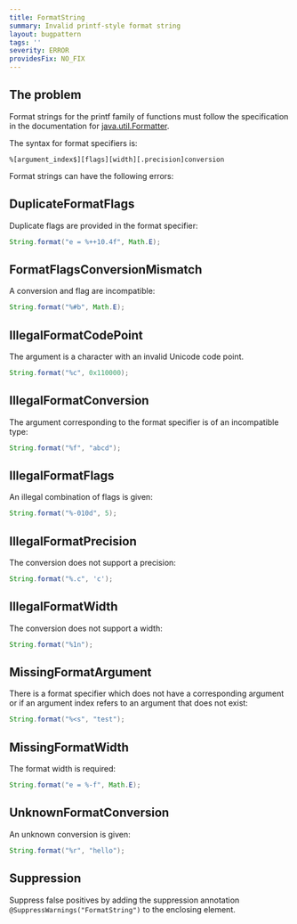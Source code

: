 ```yaml
---
title: FormatString
summary: Invalid printf-style format string
layout: bugpattern
tags: ''
severity: ERROR
providesFix: NO_FIX
---
```


<!--
*** AUTO-GENERATED, DO NOT MODIFY ***
To make changes, edit the @BugPattern annotation or the explanation in docs/bugpattern.
-->

## The problem
Format strings for the printf family of functions must follow the specification
in the documentation for [java.util.Formatter][formatter].

[formatter]: https://docs.oracle.com/javase/8/docs/api/java/util/Formatter.html

The syntax for format specifiers is:

```
%[argument_index$][flags][width][.precision]conversion
```

Format strings can have the following errors:

## DuplicateFormatFlags

Duplicate flags are provided in the format specifier:

```java
String.format("e = %++10.4f", Math.E);
```

## FormatFlagsConversionMismatch

A conversion and flag are incompatible:

```java
String.format("%#b", Math.E);
```

## IllegalFormatCodePoint

The argument is a character with an invalid Unicode code point.

```java
String.format("%c", 0x110000);
```

## IllegalFormatConversion

The argument corresponding to the format specifier is of an incompatible type:

```java
String.format("%f", "abcd");
```

## IllegalFormatFlags

An illegal combination of flags is given:

```java
String.format("%-010d", 5);
```

## IllegalFormatPrecision

The conversion does not support a precision:

```java
String.format("%.c", 'c');
```

## IllegalFormatWidth

The conversion does not support a width:

```java
String.format("%1n");
```

## MissingFormatArgument

There is a format specifier which does not have a corresponding argument or if
an argument index refers to an argument that does not exist:

```java
String.format("%<s", "test");
```

## MissingFormatWidth

The format width is required:

```java
String.format("e = %-f", Math.E);
```

## UnknownFormatConversion

An unknown conversion is given:

```java
String.format("%r", "hello");
```

## Suppression
Suppress false positives by adding the suppression annotation `@SuppressWarnings("FormatString")` to the enclosing element.
